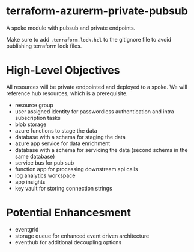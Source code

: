 # terraform-azurerm-private-pubsub
A spoke module with pubsub and private endpoints.

Make sure to add `.terraform.lock.hcl` to the gitignore file to avoid publishing terraform lock files.

# High-Level Objectives

All resources will be private endpointed and deployed to a spoke.  We will reference hub resources, which is a prerequisite.

- resource group
- user assigned identity for passwordless authentication and intra subscription tasks
- blob storage
- azure functions to stage the data
- database with a schema for staging the data
- azure app service for data enrichment
- database with a schema for servicing the data (second schema in the same database)
- service bus for pub sub 
- function app for processing downstream api calls
- log analytics workspace
- app insights
- key vault for storing connection strings

# Potential Enhancesment

- eventgrid
- storage queue for enhanced event driven architecture
- eventhub for additional decoupling options



